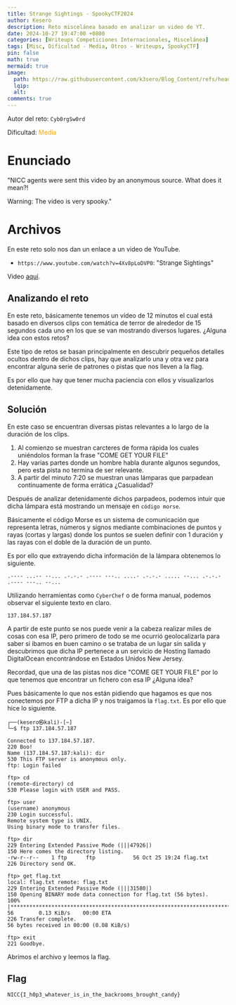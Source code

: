 ```yaml
---
title: Strange Sightings - SpookyCTF2024
author: Kesero
description: Reto miscelánea basado en analizar un video de YT.
date: 2024-10-27 19:47:00 +0800
categories: [Writeups Competiciones Internacionales, Miscelánea]
tags: [Misc, Dificultad - Media, Otros - Writeups, SpookyCTF]
pin: false
math: true
mermaid: true
image:
  path: https://raw.githubusercontent.com/k3sero/Blog_Content/refs/heads/main/Competiciones_Internacionales_Writeups/2024/Misc/Spookyctf2024/Strange_Sightings/Strange_Sightings.png
  lqip: 
  alt: 
comments: true
---
```

Autor del reto: `Cyb0rgSw0rd`

Dificultad: <font color=orange>Media</font>

# Enunciado

"NICC agents were sent this video by an anonymous source. What does it mean?!

Warning: The video is very spooky."


# Archivos

En este reto solo nos dan un enlace a un video de YouTube.

- `https://www.youtube.com/watch?v=4Xv8pLoDVP0`: "Strange Sightings"

Video [aquí](https://drive.google.com/file/d/1lCyRp8TWrhw3XPwhtGK6F317hfYmq0fz/view?usp=sharing).

## Analizando el reto

En este reto, básicamente tenemos un vídeo de 12 minutos el cual está basado en diversos clips con temática de terror de alrededor de 15 segundos cada uno en los que se van mostrando diversos lugares. ¿Alguna idea con estos retos?

Este tipo de retos se basan principalmente en descubrir pequeños detalles ocultos dentro de dichos clips, hay que analizarlo una y otra vez para encontrar alguna serie de patrones o pistas que nos lleven a la flag.

Es por ello que hay que tener mucha paciencia con ellos y visualizarlos detenidamente.

## Solución

En este caso se encuentran diversas pistas relevantes a lo largo de la duración de los clips.

1. Al comienzo se muestran carcteres de forma rápida los cuales uniéndolos forman la frase "COME GET YOUR FILE"
2. Hay varias partes donde un hombre habla durante algunos segundos, pero esta pista no termina de ser relevante.
3. A partir del minuto 7:20 se muestran unas lámparas que parpadean continuamente de forma errática ¿Casualidad?

Después de analizar detenidamente dichos parpadeos, podemos intuir que dicha lámpara está mostrando un mensaje en `código morse`.

Básicamente el código Morse es un sistema de comunicación que representa letras, números y signos mediante combinaciones de puntos y rayas (cortas y largas) donde los puntos se suelen definir con 1 duración y las rayas con el doble de la duración de un punto.

Es por ello que extrayendo dicha información de la lámpara obtenemos lo siguiente.

    .---- ...-- --... .-.-.- .---- ---.. ....- .-.-.- ..... --... .-.-.- .---- ---.. --...

Utilizando herramientas como `CyberChef` o de forma manual, podemos observar el siguiente texto en claro.

    137.184.57.187

A partir de este punto se nos puede venir a la cabeza realizar miles de cosas con esa IP, pero primero de todo se me ocurrió geolocalizarla para saber si ibamos en buen camino o se trataba de un lugar sin salida y descubrimos que dicha IP pertenece a un servicio de Hosting llamado DigitalOcean encontrándose en Estados Unidos New Jersey.

Recordad, que una de las pistas nos dice "COME GET YOUR FILE" por lo que tenemos que encontrar un fichero con esa IP ¿Alguna idea?

Pues básicamente lo que nos están pidiendo que hagamos es que nos conectemos por FTP a dicha IP y nos traigamos la `flag.txt`. Es por ello que hice lo siguiente.

    ┌──(kesero㉿kali)-[~]
    └─$ ftp 137.184.57.187

    Connected to 137.184.57.187.
    220 Boo!
    Name (137.184.57.187:kali): dir
    530 This FTP server is anonymous only.
    ftp: Login failed

    ftp> cd
    (remote-directory) cd
    530 Please login with USER and PASS.

    ftp> user
    (username) anonymous
    230 Login successful.
    Remote system type is UNIX.
    Using binary mode to transfer files.

    ftp> dir
    229 Entering Extended Passive Mode (|||47926|)
    150 Here comes the directory listing.
    -rw-r--r--    1 ftp      ftp            56 Oct 25 19:24 flag.txt
    226 Directory send OK.

    ftp> get flag.txt
    local: flag.txt remote: flag.txt
    229 Entering Extended Passive Mode (|||31580|)
    150 Opening BINARY mode data connection for flag.txt (56 bytes).
    100% |*************************************************************************************************************************************************|    56        0.13 KiB/s    00:00 ETA
    226 Transfer complete.
    56 bytes received in 00:00 (0.08 KiB/s)

    ftp> exit
    221 Goodbye.

Abrimos el archivo y leemos la flag.


## Flag

`NICC{I_h0p3_whatever_is_in_the_backrooms_brought_candy}`